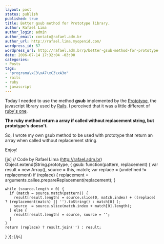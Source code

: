 ```yaml
--- 
layout: post
status: publish
published: true
title: Better gsub method for Prototype library.
author: Rafael Lima
author_login: admin
author_email: contato@rafael.adm.br
author_url: http://rafael.lima.myopenid.com/
wordpress_id: 57
wordpress_url: http://rafael.adm.br/p/better-gsub-method-for-prototype-library/
date: 2006-07-14 17:32:04 -03:00
categories: 
- Posts
tags: 
- "programa\xC3\xA7\xC3\xA3o"
- rails
- ruby
- javascript
---
```

Today I needed to use the method <strong>gsub</strong> implemented by the <a href="http://prototype.conio.net/">Prototype</a>, the javascript library used by <a href="http://rubyonrails.com/">Rails</a>. I perceived that it was a little different of <a href="http://corelib.rubyonrails.com/classes/String.html#M001538">ruby's one</a>.

<strong>The ruby method return a array if called without replacement string, but prototype's doesn't.</strong>

So, I wrote my own gsub method to be used with prototype that return an array when called without replacement string.

Enjoy!

[js]
// Code by Rafael Lima (http://rafael.adm.br)
Object.extend(String.prototype, {
  gsub: function(pattern, replacement) {
    var result = new Array(), source = this, match;
    var replace = (undefined != replacement)
    if (replace) {
      replacement = arguments.callee.prepareReplacement(replacement);
    }

    while (source.length > 0) {
      if (match = source.match(pattern)) {
        result[result.length] = source.slice(0, match.index) + ((replace) ? (replacement(match) || '').toString() : match[0] );
        source  = source.slice(match.index + match[0].length);
      } else {
        result[result.length] = source, source = '';
      }
    }
    return (replace) ? result.join('') : result;
  }
});
[/js]
